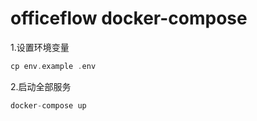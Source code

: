 # officeflow docker-compose
1.设置环境变量
```php
cp env.example .env
```

2.启动全部服务
```php
docker-compose up
```


